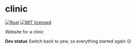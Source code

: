 # clinic

[![Rust](https://github.com/pinyu1618/clinic/actions/workflows/rust.yml/badge.svg?branch=main)](https://github.com/pinyu1618/clinic/actions/workflows/rust.yml)
[![MIT licensed](https://img.shields.io/badge/license-MIT-blue.svg)](./LICENSE)

Website for a clinic

**Dev status**
Switch back to yew, so everything started again ☹️
